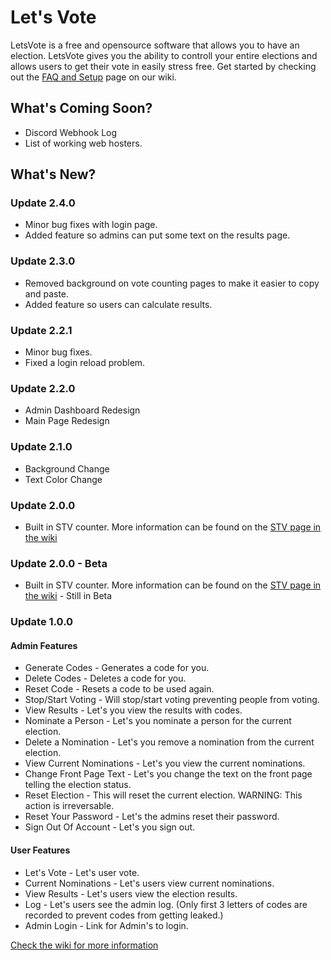 # Let's Vote
LetsVote is a free and opensource software that allows you to have an election. LetsVote gives you the ability to controll your entire elections and allows users to get their vote in easily stress free. Get started by checking out the [FAQ and Setup](https://github.com/anishanne/letsvote/wiki) page on our wiki.


## What's Coming Soon?
* Discord Webhook Log<br />
* List of working web hosters.

## What's New?
### Update 2.4.0
* Minor bug fixes with login page.
* Added feature so admins can put some text on the results page.

### Update 2.3.0
* Removed background on vote counting pages to make it easier to copy and paste.
* Added feature so users can calculate results.

### Update 2.2.1
* Minor bug fixes.
* Fixed a login reload problem.

### Update 2.2.0
* Admin Dashboard Redesign
* Main Page Redesign

### Update 2.1.0
* Background Change
* Text Color Change

### Update 2.0.0
* Built in STV counter. More information can be found on the [STV page in the wiki](https://github.com/anishanne/letsvote/wiki/Single-Transferable-Voting)  

### Update 2.0.0 - Beta
* Built in STV counter. More information can be found on the [STV page in the wiki](https://github.com/anishanne/letsvote/wiki/Single-Transferable-Voting) - Still in Beta

### Update 1.0.0
#### Admin Features
* Generate Codes - Generates a code for you.
* Delete Codes - Deletes a code for you.
* Reset Code - Resets a code to be used again.
* Stop/Start Voting - Will stop/start voting preventing people from voting.
* View Results - Let's you view the results with codes.
* Nominate a Person - Let's you nominate a person for the current election.
* Delete a Nomination - Let's you remove a nomination from the current election.
* View Current Nominations - Let's you view the current nominations.
* Change Front Page Text - Let's you change the text on the front page telling the election status.
* Reset Election - This will reset the current election. WARNING: This action is irreversable.
* Reset Your Password - Let's the admins reset their password. 
* Sign Out Of Account - Let's you sign out.

#### User Features
* Let's Vote - Let's user vote.
* Current Nominations - Let's users view current nominations.
* View Results - Let's users view the election results.
* Log - Let's users see the admin log. (Only first 3 letters of codes are recorded to prevent codes from getting leaked.)
* Admin Login - Link for Admin's to login.

[Check the wiki for more information](https://github.com/anishanne/letsvote/wiki)
